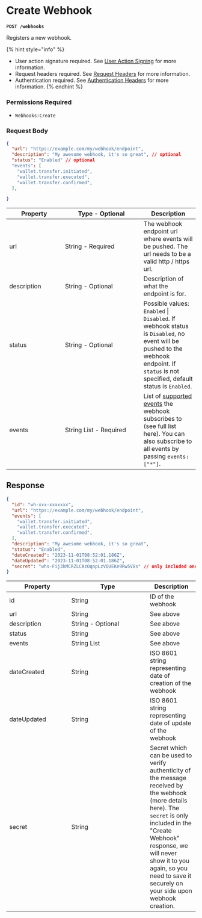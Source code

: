 # Create Webhook

**`POST /webhooks`**

Registers a new webhook.

{% hint style="info" %}
* User action signature required. See [User Action Signing](../authentication/user-action-signing/) for more information.
* Request headers required. See [Request Headers](../../advanced-topics/authentication/request-headers.md) for more information.
* Authentication required. See [Authentication Headers](../../advanced-topics/authentication/request-headers.md#authentication-headers) for more information.
{% endhint %}

### Permissions Required

* `Webhooks:Create`

### Request Body

```json
{
  "url": "https://example.com/my/webhook/endpoint",
  "description": "My awesome webhook, it's so great", // optional
  "status": "Enabled" // optional
  "events": [                             
    "wallet.transfer.initiated",
    "wallet.transfer.executed",
    "wallet.transfer.confirmed",
  ],

}
```

<table data-full-width="true"><thead><tr><th width="132.33333333333331">Property</th><th width="193">Type - Optional</th><th>Description</th></tr></thead><tbody><tr><td>url</td><td>String - Required</td><td>The webhook endpoint url where events will be pushed. The url needs to be a valid http / https url.</td></tr><tr><td>description</td><td>String - Optional</td><td>Description of what the endpoint is for.</td></tr><tr><td>status</td><td>String - Optional</td><td>Possible values: <code>Enabled</code> | <code>Disabled</code>. If webhook status is <code>Disabled</code>, no event will be pushed to the webhook endpoint. If <code>status</code> is not specified, default status is <code>Enabled</code>.</td></tr><tr><td>events</td><td>String List - Required</td><td>List of <a href="./#supported-webhook-events">supported events</a> the webhook subscribes to (see full list here). You can also subscribe to all events by passing  <code>events: ["*"]</code>.</td></tr></tbody></table>

## Response

```json
{
  "id": "wh-xxx-xxxxxxx",
  "url": "https://example.com/my/webhook/endpoint",
  "events": [
    "wallet.transfer.initiated",
    "wallet.transfer.executed",
    "wallet.transfer.confirmed",
  ],
  "description": "My awesome webhook, it's so great",
  "status": "Enabled",
  "dateCreated": "2023-11-01T08:52:01.186Z",
  "dateUpdated": "2023-11-01T08:52:01.186Z",
  "secret": "whs-Fij3kMCRZLCAzOqnpLzVQUEKe9Rw5V8s" // only included once in the creation endpoint
}
```



<table data-full-width="true"><thead><tr><th width="149.33333333333331">Property</th><th width="193">Type</th><th>Description</th></tr></thead><tbody><tr><td>id</td><td>String</td><td>ID of the webhook</td></tr><tr><td>url</td><td>String</td><td>See above</td></tr><tr><td>description</td><td>String - Optional</td><td>See above</td></tr><tr><td>status</td><td>String</td><td>See above</td></tr><tr><td>events</td><td>String List</td><td>See above</td></tr><tr><td>dateCreated</td><td>String</td><td>ISO 8601 string representing date of creation of the webhook</td></tr><tr><td>dateUpdated</td><td>String</td><td>ISO 8601 string representing date of update of the webhook</td></tr><tr><td>secret</td><td>String</td><td>Secret which can be used to verify authenticity of the message received by the webhook (more details here). The <code>secret</code> is only included in the "Create Webhook" response, we will never show it to you again, so you need to save it securely on your side upon webhook creation.</td></tr></tbody></table>
